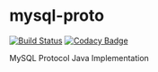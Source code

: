 # mysql-proto


[![Build Status](https://travis-ci.org/mneri/mysql-proto.svg?branch=master)](https://travis-ci.org/mneri/mysql-proto)
[![Codacy Badge](https://api.codacy.com/project/badge/Grade/59eca83641b7419fa57f1d66a8bb375c)](https://app.codacy.com/app/mneri7/mysql-proto?utm_source=github.com&utm_medium=referral&utm_content=mneri/mysql-proto&utm_campaign=Badge_Grade_Dashboard)

MySQL Protocol Java Implementation
